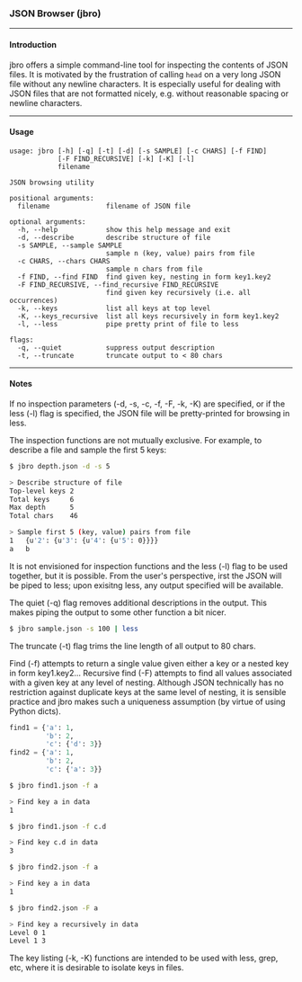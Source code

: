 
### JSON Browser (jbro) ###

<hr>

#### Introduction ####

jbro offers a simple command-line tool for inspecting the contents of JSON files. It is motivated by the frustration of calling `head` on a very long JSON file without any newline characters. It is especially useful for dealing with JSON files that are not formatted nicely, e.g. without reasonable spacing or newline characters.

<hr>

#### Usage ####

```Shell 
usage: jbro [-h] [-q] [-t] [-d] [-s SAMPLE] [-c CHARS] [-f FIND]
            [-F FIND_RECURSIVE] [-k] [-K] [-l]
            filename

JSON browsing utility

positional arguments:
  filename              filename of JSON file

optional arguments:
  -h, --help            show this help message and exit
  -d, --describe        describe structure of file
  -s SAMPLE, --sample SAMPLE
                        sample n (key, value) pairs from file
  -c CHARS, --chars CHARS
                        sample n chars from file
  -f FIND, --find FIND  find given key, nesting in form key1.key2
  -F FIND_RECURSIVE, --find_recursive FIND_RECURSIVE
                        find given key recursively (i.e. all occurrences)
  -k, --keys            list all keys at top level
  -K, --keys_recursive  list all keys recursively in form key1.key2
  -l, --less            pipe pretty print of file to less

flags:
  -q, --quiet           suppress output description
  -t, --truncate        truncate output to < 80 chars
```

<hr> 

#### Notes ####

If no inspection parameters (-d, -s, -c, -f, -F, -k, -K) are specified, or if the less (-l) flag is specified, the JSON file will be pretty-printed for browsing in less.

The inspection functions are not mutually exclusive. For example, to describe a file and sample the first 5 keys:

```bash
$ jbro depth.json -d -s 5

> Describe structure of file
Top-level keys 2
Total keys     6
Max depth      5
Total chars    46

> Sample first 5 (key, value) pairs from file
1	{u'2': {u'3': {u'4': {u'5': 0}}}}
a	b
```

It is not envisioned for inspection functions and the less (-l) flag to be used together, but it is possible. From the user's perspective, irst the JSON will be piped to less; upon exisitng less, any output specified will be available.

The quiet (-q) flag removes additional descriptions in the output. This makes piping the output to some other function a bit nicer.

```bash
$ jbro sample.json -s 100 | less
```

The truncate (-t) flag trims the line length of all output to 80 chars. 

Find (-f) attempts to return a single value given either a key or a nested key in form key1.key2... Recursive find (-F) attempts to find all values associated with a given key at any level of nesting. Although JSON technically has no restriction against duplicate keys at the same level of nesting, it is sensible practice and jbro makes such a uniqueness assumption (by virtue of using Python dicts).

```python
find1 = {'a': 1,
	     'b': 2,
	     'c': {'d': 3}}
find2 = {'a': 1,
         'b': 2,
	     'c': {'a': 3}}
```

```bash
$ jbro find1.json -f a

> Find key a in data
1

$ jbro find1.json -f c.d

> Find key c.d in data
3

$ jbro find2.json -f a

> Find key a in data
1

$ jbro find2.json -F a

> Find key a recursively in data
Level 0 1
Level 1 3
```

The key listing (-k, -K) functions are intended to be used with less, grep, etc, where it is desirable to isolate keys in files.

